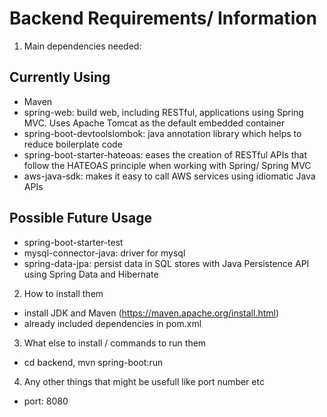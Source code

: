 # Backend Requirements/ Information

1. Main dependencies needed:

## Currently Using

- Maven
- spring-web: build web, including RESTful, applications using Spring MVC. Uses Apache Tomcat as the default embedded container
- spring-boot-devtoolslombok: java annotation library which helps to reduce boilerplate code
- spring-boot-starter-hateoas: eases the creation of RESTful APIs that follow the HATEOAS principle when working with Spring/ Spring MVC
- aws-java-sdk: makes it easy to call AWS services using idiomatic Java APIs

## Possible Future Usage

- spring-boot-starter-test
- mysql-connector-java: driver for mysql
- spring-data-jpa: persist data in SQL stores with Java Persistence API using Spring Data and Hibernate


2. How to install them

- install JDK and Maven (https://maven.apache.org/install.html)
- already included dependencies in pom.xml

3. What else to install / commands to run them

- cd backend, mvn spring-boot:run

4. Any other things that might be usefull like port number etc

- port: 8080

